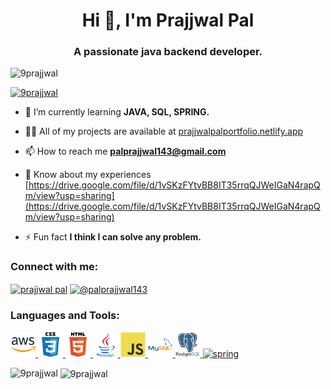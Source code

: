<h1 align="center">Hi 👋, I'm Prajjwal Pal</h1>
<h3 align="center">A passionate java backend developer.</h3>

<p align="left"> <img src="https://komarev.com/ghpvc/?username=9prajjwal&label=Profile%20views&color=0e75b6&style=flat" alt="9prajjwal" /> </p>

<p align="left"> <a href="https://github.com/ryo-ma/github-profile-trophy"><img src="https://github-profile-trophy.vercel.app/?username=9prajjwal" alt="9prajjwal" /></a> </p>

- 🌱 I’m currently learning **JAVA, SQL, SPRING.**

- 👨‍💻 All of my projects are available at [prajjwalpalportfolio.netlify.app](prajjwalpalportfolio.netlify.app)

- 📫 How to reach me **palprajjwal143@gmail.com**

- 📄 Know about my experiences [https://drive.google.com/file/d/1vSKzFYtvBB8IT35rrqQJWeIGaN4rapQm/view?usp=sharing](https://drive.google.com/file/d/1vSKzFYtvBB8IT35rrqQJWeIGaN4rapQm/view?usp=sharing)

- ⚡ Fun fact **I think I can solve any problem.**

<h3 align="left">Connect with me:</h3>
<p align="left">
<a href="https://linkedin.com/in/prajjwal pal" target="blank"><img align="center" src="https://raw.githubusercontent.com/rahuldkjain/github-profile-readme-generator/master/src/images/icons/Social/linked-in-alt.svg" alt="prajjwal pal" height="30" width="40" /></a>
<a href="https://www.hackerrank.com/@palprajjwal143" target="blank"><img align="center" src="https://raw.githubusercontent.com/rahuldkjain/github-profile-readme-generator/master/src/images/icons/Social/hackerrank.svg" alt="@palprajjwal143" height="30" width="40" /></a>
</p>

<h3 align="left">Languages and Tools:</h3>
<p align="left"> <a href="https://aws.amazon.com" target="_blank" rel="noreferrer"> <img src="https://raw.githubusercontent.com/devicons/devicon/master/icons/amazonwebservices/amazonwebservices-original-wordmark.svg" alt="aws" width="40" height="40"/> </a> <a href="https://www.w3schools.com/css/" target="_blank" rel="noreferrer"> <img src="https://raw.githubusercontent.com/devicons/devicon/master/icons/css3/css3-original-wordmark.svg" alt="css3" width="40" height="40"/> </a> <a href="https://www.w3.org/html/" target="_blank" rel="noreferrer"> <img src="https://raw.githubusercontent.com/devicons/devicon/master/icons/html5/html5-original-wordmark.svg" alt="html5" width="40" height="40"/> </a> <a href="https://www.java.com" target="_blank" rel="noreferrer"> <img src="https://raw.githubusercontent.com/devicons/devicon/master/icons/java/java-original.svg" alt="java" width="40" height="40"/> </a> <a href="https://developer.mozilla.org/en-US/docs/Web/JavaScript" target="_blank" rel="noreferrer"> <img src="https://raw.githubusercontent.com/devicons/devicon/master/icons/javascript/javascript-original.svg" alt="javascript" width="40" height="40"/> </a> <a href="https://www.mysql.com/" target="_blank" rel="noreferrer"> <img src="https://raw.githubusercontent.com/devicons/devicon/master/icons/mysql/mysql-original-wordmark.svg" alt="mysql" width="40" height="40"/> </a> <a href="https://www.postgresql.org" target="_blank" rel="noreferrer"> <img src="https://raw.githubusercontent.com/devicons/devicon/master/icons/postgresql/postgresql-original-wordmark.svg" alt="postgresql" width="40" height="40"/> </a> <a href="https://spring.io/" target="_blank" rel="noreferrer"> <img src="https://www.vectorlogo.zone/logos/springio/springio-icon.svg" alt="spring" width="40" height="40"/> </a> </p>

<p><img align="left" src="https://github-readme-stats.vercel.app/api/top-langs?username=9prajjwal&show_icons=true&locale=en&layout=compact" alt="9prajjwal" /></p>

<p>&nbsp;<img align="center" src="https://github-readme-stats.vercel.app/api?username=9prajjwal&show_icons=true&locale=en" alt="9prajjwal" /></p>

